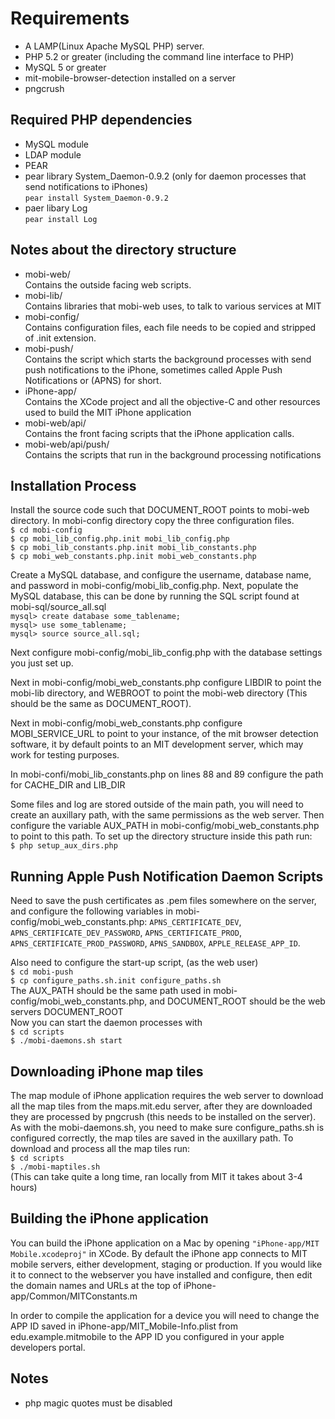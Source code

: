 # Requirements
* A LAMP(Linux Apache MySQL PHP) server.
* PHP 5.2 or greater (including the command line interface to PHP)
* MySQL 5 or greater
* mit-mobile-browser-detection installed on a server
* pngcrush

## Required PHP dependencies
* MySQL module
* LDAP module
* PEAR
* pear library System_Daemon-0.9.2 (only for daemon processes that send notifications to iPhones)  
``pear install System_Daemon-0.9.2``
* paer libary Log  
``pear install Log``

## Notes about the directory structure
* mobi-web/  
Contains the outside facing web scripts.
* mobi-lib/  
Contains libraries that mobi-web uses, to talk to various services at MIT
* mobi-config/  
Contains configuration files, each file needs to be copied and stripped of .init extension.
* mobi-push/  
Contains the script which starts the background processes with send push notifications to the iPhone, sometimes called Apple Push Notifications or (APNS) for short.
* iPhone-app/  
Contains the XCode project and all the objective-C and other resources used to build the MIT iPhone application
* mobi-web/api/  
Contains the front facing scripts that the iPhone application calls.
* mobi-web/api/push/  
Contains the scripts that run in the background processing notifications


## Installation Process
Install the source code such that DOCUMENT\_ROOT points to mobi-web directory. In mobi-config directory copy the three configuration files.  
``$ cd mobi-config``  
``$ cp mobi_lib_config.php.init mobi_lib_config.php``  
``$ cp mobi_lib_constants.php.init mobi_lib_constants.php``  
``$ cp mobi_web_constants.php.init mobi_web_constants.php``  

Create a MySQL database, and configure the username, database name, and password in
mobi\-config/mobi\_lib\_config.php. Next, populate the MySQL database, this can be done by running the SQL script found at mobi-sql/source\_all.sql  
``mysql> create database some_tablename;``  
``mysql> use some_tablename;``  
``mysql> source source_all.sql;``  

Next configure mobi-config/mobi\_lib\_config.php with the database settings you just set up.

Next in mobi-config/mobi\_web\_constants.php configure LIBDIR to point the mobi-lib directory, and WEBROOT to point the mobi-web directory (This should be the same as DOCUMENT\_ROOT).

Next in mobi-config/mobi\_web\_constants.php configure MOBI\_SERVICE\_URL to point to your instance, of the mit browser detection software, it by default points to an MIT development server, which may work for testing purposes.

In mobi-confi/mobi\_lib\_constants.php on lines 88 and 89 configure the path for CACHE_DIR and LIB\_DIR

Some files and log are stored outside of the main path, you will need to create an auxillary path, with the same permissions as the web server.  Then configure the variable AUX_PATH in mobi-config/mobi_web_constants.php to point to this path.  To set up the directory structure inside this path run:  
``$ php setup_aux_dirs.php``

## Running Apple Push Notification Daemon Scripts
Need to save the push certificates as .pem files somewhere on the server, and configure the following variables in mobi-config/mobi\_web\_constants.php: ``APNS_CERTIFICATE_DEV``, ``APNS_CERTIFICATE_DEV_PASSWORD``, ``APNS_CERTIFICATE_PROD``, ``APNS_CERTIFICATE_PROD_PASSWORD``, ``APNS_SANDBOX``, ``APPLE_RELEASE_APP_ID``.

Also need to configure the start-up script, (as the web user)  
``$ cd mobi-push``  
``$ cp configure_paths.sh.init configure_paths.sh``    
The AUX\_PATH should be the same path used in mobi-config/mobi\_web\_constants.php, and DOCUMENT\_ROOT should be the web servers DOCUMENT\_ROOT    
Now you can start the daemon processes with  
``$ cd scripts``  
``$ ./mobi-daemons.sh start``

## Downloading iPhone map tiles
The map module of iPhone application requires the web server to download all the map tiles from the maps.mit.edu server, after they are downloaded they are processed by pngcrush (this needs to be installed on the server). As with the mobi-daemons.sh, you need to make sure configure\_paths.sh is configured correctly, the map tiles are saved in the auxillary path.  To download and process all the map tiles run:  
``$ cd scripts``  
``$ ./mobi-maptiles.sh``  
(This can take quite a long time, ran locally from MIT it takes about 3-4 hours)

## Building the iPhone application
You can build the iPhone application on a Mac by opening ``"iPhone-app/MIT Mobile.xcodeproj"`` in XCode.  By default the iPhone app connects to MIT mobile servers, either development, staging or production.  If you would like it to connect to the webserver you have installed and configure, then edit the domain names and URLs at the top of iPhone-app/Common/MITConstants.m

In order to compile the application for a device you will need to change the APP ID saved in iPhone-app/MIT_Mobile-Info.plist from edu.example.mitmobile to the APP ID you configured in your apple developers portal.

## Notes
* php magic quotes must be disabled